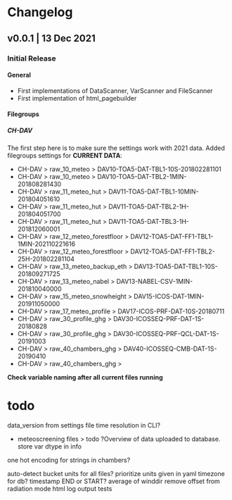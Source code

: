 # Changelog

## v0.0.1 | 13 Dec 2021

### Initial Release

#### General
- First implementations of DataScanner, VarScanner and FileScanner
- First implementation of html_pagebuilder

#### Filegroups

##### CH-DAV
The first step here is to make sure the settings work with 2021 data.
Added filegroups settings for **CURRENT DATA**:
- CH-DAV > raw_10_meteo > DAV10-TOA5-DAT-TBL1-10S-201802281101
- CH-DAV > raw_10_meteo > DAV10-TOA5-DAT-TBL2-1MIN-201808281430  
- CH-DAV > raw_11_meteo_hut > DAV11-TOA5-DAT-TBL1-10MIN-201804051610  
- CH-DAV > raw_11_meteo_hut > DAV11-TOA5-DAT-TBL2-1H-201804051700  
- CH-DAV > raw_11_meteo_hut > DAV11-TOA5-DAT-TBL3-1H-201812060001  
- CH-DAV > raw_12_meteo_forestfloor > DAV12-TOA5-DAT-FF1-TBL1-1MIN-202110221616
- CH-DAV > raw_12_meteo_forestfloor > DAV12-TOA5-DAT-FF1-TBL2-25H-201802281104
- CH-DAV > raw_13_meteo_backup_eth > DAV13-TOA5-DAT-TBL1-10S-201809271725
- CH-DAV > raw_13_meteo_nabel > DAV13-NABEL-CSV-1MIN-201810040000
- CH-DAV > raw_15_meteo_snowheight > DAV15-ICOS-DAT-1MIN-201911050000
- CH-DAV > raw_17_meteo_profile > DAV17-ICOS-PRF-DAT-10S-20180711
- CH-DAV > raw_30_profile_ghg > DAV30-ICOSSEQ-PRF-DAT-1S-20180828
- CH-DAV > raw_30_profile_ghg > DAV30-ICOSSEQ-PRF-QCL-DAT-1S-20191003
- CH-DAV > raw_40_chambers_ghg > DAV40-ICOSSEQ-CMB-DAT-1S-20190410
- CH-DAV > raw_40_chambers_ghg > 

**Check variable naming after all current files running**

# todo
data_version from settings file
time resolution in CLI?
- meteoscreening files > todo
?Overview of data uploaded to database.
store var dtype in info

one hot encoding for strings in chambers?

auto-detect bucket
units for all files? prioritize units given in yaml
timezone for db?
timestamp END or START?
average of winddir
remove offset from radiation
mode
html
log output
tests